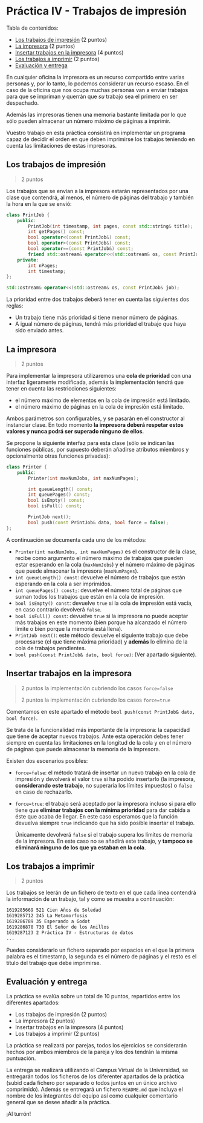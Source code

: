 Práctica IV - Trabajos de impresión
===================================

Tabla de contenidos:
 * [Los trabajos de impresión](#los-trabajos-de-impresión) (2 puntos)
 * [La impresora](#la-impresora) (2 puntos)
 * [Insertar trabajos en la impresora](#insertar-trabajos-en-la-impresora) (4 puntos)
 * [Los trabajos a imprimir](#los-trabajos-a-imprimir) (2 puntos)
 * [Evaluación y entrega](#evaluación-y-entrega)


En cualquier oficina la impresora es un recurso compartido entre varias
personas y, por lo tanto, lo podemos considerar un recurso escaso. En el
caso de la oficina que nos ocupa muchas personas van a enviar trabajos
para que se impriman y querrán que _su_ trabajo sea el primero en ser
despachado.

Además las impresoras tienen una memoria bastante limitada por lo que sólo
pueden almacenar un número máximo de páginas a imprimir. 

Vuestro trabajo en esta práctica consistirá en implementar un programa
capaz de decidir el orden en que deben imprimirse los trabajos teniendo en
cuenta las limitaciones de estas impresoras.


Los trabajos de impresión
-------------------------

> 2 puntos

Los trabajos que se envían a la impresora estarán representados por una
clase que contendrá, al menos, el número de páginas del trabajo y también
la hora en la que se envió:

```cpp
class PrintJob {
    public:
        PrintJob(int timestamp, int pages, const std::string& title);
        int getPages() const;
        bool operator<(const PrintJob&) const;
        bool operator>(const PrintJob&) const;
        bool operator==(const PrintJob&) const;
        friend std::ostream& operator<<(std::ostream& os, const PrintJob& job);
    private:
        int nPages;
        int timestamp;
};

std::ostream& operator<<(std::ostream& os, const PrintJob& job);
```

La prioridad entre dos trabajos deberá tener en cuenta las siguientes dos
reglas:

 * Un trabajo tiene más prioridad si tiene menor número de páginas.
 * A igual número de páginas, tendrá más prioridad el trabajo que haya sido
   enviado antes.


La impresora
------------

> 2 puntos

Para implementar la impresora utilizaremos una **cola de prioridad** con
una interfaz ligeramente modificada, además la implementación tendrá que
tener en cuenta las restricciones siguientes:

* el número máximo de elementos en la cola de impresión está limitado.
* el número máximo de páginas en la cola de impresión está limitado.

Ambos parámetros son configurables, y se pasarán en el constructor al instanciar
clase. En todo momento **la impresora deberá respetar estos valores y
nunca podrá ser superado ninguno de ellos**.

Se propone la siguiente interfaz para esta clase (sólo se indican las funciones
públicas, por supuesto deberán añadirse atributos miembros y opcionalmente otras
funciones privadas):

```cpp
class Printer {
    public:
        Printer(int maxNumJobs, int maxNumPages);

        int queueLength() const;
        int queuePages() const;
        bool isEmpty() const;
        bool isFull() const;

        PrintJob next();
        bool push(const PrintJob& dato, bool force = false);
};
```

A continuación se documenta cada uno de los métodos:

* `Printer(int maxNumJobs, int maxNumPages)` es el constructor de la
  clase, recibe como argumento el número máximo de trabajos que pueden 
  estar esperando en la cola (`maxNumJobs`) y el número máximo de páginas
  que puede almacenar la impresora (`maxNumPages`).
* `int queueLength() const`: devuelve el número de trabajos que están 
  esperando en la cola a ser imprimidos.
* `int queuePages() const;`: devuelve el número total de páginas que suman
  todos los trabajos que están en la cola de impresión.
* `bool isEmpty() const`: devuelve `true` si la cola de impresión está
  vacía, en caso contrario devolverá `false`.
* `bool isFull() const`: devuelve `true` si la impresora no puede aceptar
  más trabajos en este momento (bien porque ha alcanzado el número límite
  o bien porque la memoria está llena).
* `PrintJob next()`: este método devuelve el siguiente trabajo que
  debe procesarse (el que tiene máxima prioridad) y **además** lo elimina
  de la cola de trabajos pendientes.
* `bool push(const PrintJob& dato, bool force)`: (Ver apartado siguiente).


Insertar trabajos en la impresora
---------------------------------

> 2 puntos la implementación cubriendo los casos `force=false`
>
> 2 puntos la implementación cubriendo los casos `force=true`

Comentamos en este apartado el método `bool push(const PrintJob& dato, bool force)`.

Se trata de la funcionalidad más importante de la impresora: la capacidad
que tiene de aceptar nuevos trabajos. Ante esta operación debes tener siempre
en cuenta las limitaciones en la longitud de la cola y en el número de páginas
que puede almacenar la memoria de la impresora.

Existen dos escenarios posibles:

+ `force=false`: el método tratará de insertar un nuevo trabajo en la cola 
  de impresión y devolverá el valor `true` si ha podido insertarlo (la 
  impresora, **considerando este trabajo**, no superaría los límites impuestos) 
  o `false` en caso de rechazarlo.
+ `force=true`: el trabajo será aceptado por la impresora incluso si para
  ello tiene que **eliminar trabajos con la mínima prioridad** para
  dar cabida a éste que acaba de llegar. En este caso esperamos que la
  función devuelva siempre `true` indicando que ha sido posible insertar
  el trabajo.
  
  Únicamente devolverá `false` si el trabajo supera los límites de memoria
  de la impresora. En este caso no se añadirá este trabajo, y **tampoco
  se eliminará ninguno de los que ya estaban en la cola**.


Los trabajos a imprimir
-----------------------

> 2 puntos

Los trabajos se leerán de un fichero de texto en el que cada línea contendrá
la información de un trabajo, tal y como se muestra a continuación:

```txt
1619285669 521 Cien Años de Soledad
1619285712 245 La Metamorfosis
1619286789 35 Esperando a Godot
1619286870 730 El Señor de los Anillos
1619287123 2 Práctica IV - Estructuras de datos
...
```

Puedes considerarlo un fichero separado por espacios en el que la primera
palabra es el timestamp, la segunda es el número de páginas y el resto es
el título del trabajo que debe imprimirse.


Evaluación y entrega
--------------------

La práctica se evalúa sobre un total de 10 puntos, repartidos entre los diferentes apartados:

 * Los trabajos de impresión (2 puntos)
 * La impresora (2 puntos)
 * Insertar trabajos en la impresora (4 puntos)
 * Los trabajos a imprimir (2 puntos)

La práctica se realizará por parejas, todos los ejercicios se considerarán hechos por 
ambos miembros de la pareja y los dos tendrán la misma puntuación.

La entrega se realizará utilizando el Campus Virtual de la Universidad, se entregarán todos
los ficheros de los diferenter apartados de la práctica (subid cada fichero por
separado o todos juntos en un único archivo comprimido). Además se entregará un fichero
`README.md` que incluya el nombre de los integrantes del equipo así como cualquier 
comentario general que se desee añadir a la práctica.

¡Al turrón!
